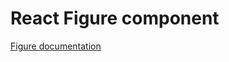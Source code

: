 <!-- @license CC0-1.0 -->

# React Figure component

[Figure documentation](../../../css/src/components/figure/README.md)
